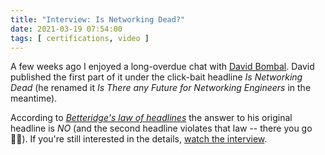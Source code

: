 ```yaml
---
title: "Interview: Is Networking Dead?"
date: 2021-03-19 07:54:00
tags: [ certifications, video ]
---
```

A few weeks ago I enjoyed a long-overdue chat with [David Bombal](https://davidbombal.com/). David published the first part of it under the click-bait headline *Is Networking Dead* (he renamed it *Is There any Future for Networking Engineers* in the meantime).

According to *[Betteridge's law of headlines](https://en.wikipedia.org/wiki/Betteridge%27s_law_of_headlines)* the answer to his original headline is *NO* (and the second headline violates that law -- there you go 🤷‍♂️). If you're still interested in the details, [watch the interview](https://www.youtube.com/watch?v=LzooeiGxKis).
